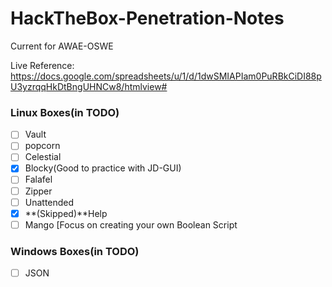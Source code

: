 # HackTheBox-Penetration-Notes

Current for AWAE-OSWE

Live Reference: 
https://docs.google.com/spreadsheets/u/1/d/1dwSMIAPIam0PuRBkCiDI88pU3yzrqqHkDtBngUHNCw8/htmlview#

### Linux Boxes(in TODO)

- [ ] Vault
- [ ] popcorn
- [ ] Celestial
- [x] Blocky(Good to practice with JD-GUI)
- [ ] Falafel
- [ ] Zipper
- [ ] Unattended
- [x] **(Skipped)**Help
- [ ] Mango [Focus on creating your own Boolean Script

### Windows Boxes(in TODO)

- [ ] JSON

